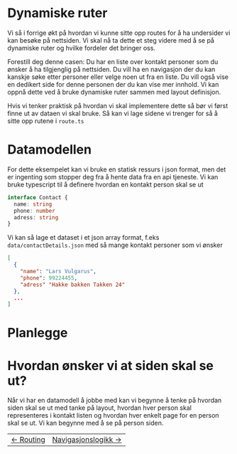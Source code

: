 # Dynamiske ruter
Vi så i forrige økt på hvordan vi kunne sitte opp routes for å ha undersider vi kan besøke på nettsiden. Vi skal nå ta dette et steg videre med å se på dynamiske ruter og hvilke fordeler det bringer oss.

Forestill deg denne casen: Du har en liste over kontakt personer som du ønsker å ha tilgjenglig på nettsiden. Du vill ha en navigasjon der du kan kanskje søke etter personer eller velge noen ut fra en liste. Du vill også vise en dedikert side for denne personen der du kan vise mer innhold.
Vi kan oppnå dette ved å bruke dynamiske ruter sammen med layout definisjon.

Hvis vi tenker praktisk på hvordan vi skal implementere dette så bør vi først finne ut av dataen vi skal bruke. Så kan vi lage sidene vi trenger for så å sitte opp rutene i `route.ts`

# Datamodellen
For dette eksempelet kan vi bruke en statisk ressurs i json format, men det er ingenting som stopper deg fra å hente data fra en api tjeneste. Vi kan bruke typescript til å definere hvordan en kontakt person skal se ut
```ts
interface Contact {
  name: string
  phone: number
  adress: string
}
```
Vi kan så lage et dataset i et json array format, f.eks `data/contactDetails.json` med så mange kontakt personer som vi ønsker
```json
[
  {
    "name": "Lars Vulgarus",
    "phone": 99224455,
    "adress" "Hakke bakken Takken 24"
  },
  ...
]
```

# Planlegge 

# Hvordan ønsker vi at siden skal se ut?
Når vi har en datamodell å jobbe med kan vi begynne å tenke på hvordan siden skal se ut med tanke på layout, hvordan hver person skal representeres i kontakt listen og hvordan hver enkelt page for en person skal se ut. Vi kan begynne med å se på person siden.





<table width="100%">
  <tr>
    <td><a href="2_routing.md">← Routing</a></td>
    <td align="right"><a href="4_middleware.md">Navigasjonslogikk →</a></td>
  </tr>
</table>
